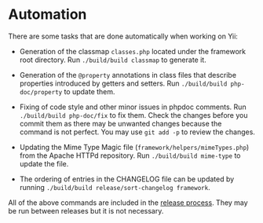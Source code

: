 Automation
==========

There are some tasks that are done automatically when working on Yii:

- Generation of the classmap `classes.php` located under the framework root directory.
  Run `./build/build classmap` to generate it.

- Generation of the `@property` annotations in class files that describe properties introduced by getters and setters.
  Run `./build/build php-doc/property` to update them.

- Fixing of code style and other minor issues in phpdoc comments.
  Run `./build/build php-doc/fix` to fix them.
  Check the changes before you commit them as there may be unwanted changes because the command is not perfect.
  You may use `git add -p` to review the changes.

- Updating the Mime Type Magic file (`framework/helpers/mimeTypes.php`) from the Apache HTTPd repository.
  Run `./build/build mime-type` to update the file.

- The ordering of entries in the CHANGELOG file can be updated by running `./build/build release/sort-changelog framework`.

All of the above commands are included in the [release process](). They may be run between releases but it is not necessary.
